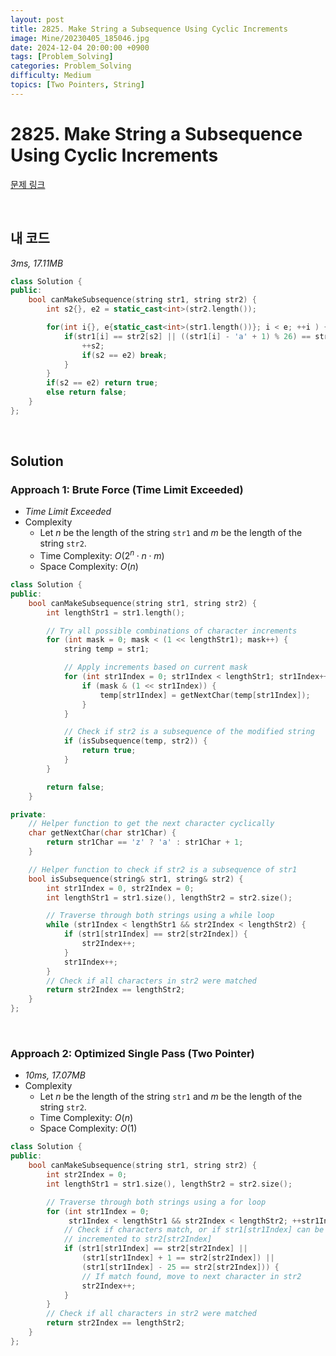 ```yaml
---
layout: post
title: 2825. Make String a Subsequence Using Cyclic Increments
image: Mine/20230405_185046.jpg
date: 2024-12-04 20:00:00 +0900
tags: [Problem_Solving]
categories: Problem_Solving
difficulty: Medium
topics: [Two Pointers, String]
---
```


# 2825. Make String a Subsequence Using Cyclic Increments
[문제 링크](https://leetcode.com/problems/make-string-a-subsequence-using-cyclic-increments/description/?envType=daily-question&envId=2024-12-04)

<br/>

## 내 코드
*3ms, 17.11MB*

```cpp
class Solution {
public:
    bool canMakeSubsequence(string str1, string str2) {
        int s2{}, e2 = static_cast<int>(str2.length());

        for(int i{}, e{static_cast<int>(str1.length())}; i < e; ++i ) {
            if(str1[i] == str2[s2] || ((str1[i] - 'a' + 1) % 26) == str2[s2] - 'a') {
                ++s2;
                if(s2 == e2) break;
            }
        }
        if(s2 == e2) return true;
        else return false;
    }
};
```

<br/>

## Solution

### Approach 1: Brute Force (Time Limit Exceeded)
- *Time Limit Exceeded*
- Complexity
  - Let $n$ be the length of the string `str1` and $m$ be the length of the string `str2`.
  - Time Complexity: $O(2^n \cdot n \cdot m)$
  - Space Complexity: $O(n)$

```cpp
class Solution {
public:
    bool canMakeSubsequence(string str1, string str2) {
        int lengthStr1 = str1.length();

        // Try all possible combinations of character increments
        for (int mask = 0; mask < (1 << lengthStr1); mask++) {
            string temp = str1;

            // Apply increments based on current mask
            for (int str1Index = 0; str1Index < lengthStr1; str1Index++) {
                if (mask & (1 << str1Index)) {
                    temp[str1Index] = getNextChar(temp[str1Index]);
                }
            }

            // Check if str2 is a subsequence of the modified string
            if (isSubsequence(temp, str2)) {
                return true;
            }
        }

        return false;
    }

private:
    // Helper function to get the next character cyclically
    char getNextChar(char str1Char) {
        return str1Char == 'z' ? 'a' : str1Char + 1;
    }

    // Helper function to check if str2 is a subsequence of str1
    bool isSubsequence(string& str1, string& str2) {
        int str1Index = 0, str2Index = 0;
        int lengthStr1 = str1.size(), lengthStr2 = str2.size();

        // Traverse through both strings using a while loop
        while (str1Index < lengthStr1 && str2Index < lengthStr2) {
            if (str1[str1Index] == str2[str2Index]) {
                str2Index++;
            }
            str1Index++;
        }
        // Check if all characters in str2 were matched
        return str2Index == lengthStr2;
    }
};
```

<br/>

### Approach 2: Optimized Single Pass (Two Pointer)
- *10ms, 17.07MB*
- Complexity
  - Let $n$ be the length of the string `str1` and $m$ be the length of the string `str2`.
  - Time Complexity: $O(n)$
  - Space Complexity: $O(1)$

```cpp
class Solution {
public:
    bool canMakeSubsequence(string str1, string str2) {
        int str2Index = 0;
        int lengthStr1 = str1.size(), lengthStr2 = str2.size();

        // Traverse through both strings using a for loop
        for (int str1Index = 0;
             str1Index < lengthStr1 && str2Index < lengthStr2; ++str1Index) {
            // Check if characters match, or if str1[str1Index] can be
            // incremented to str2[str2Index]
            if (str1[str1Index] == str2[str2Index] ||
                (str1[str1Index] + 1 == str2[str2Index]) ||
                (str1[str1Index] - 25 == str2[str2Index])) {
                // If match found, move to next character in str2
                str2Index++;
            }
        }
        // Check if all characters in str2 were matched
        return str2Index == lengthStr2;
    }
};
```

<br/>

